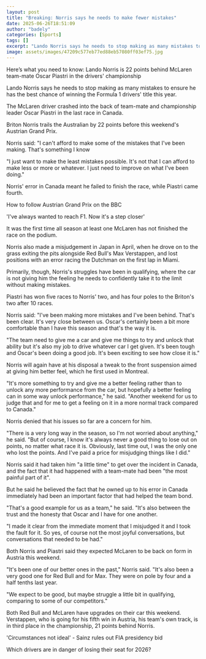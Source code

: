 ```yaml
---
layout: post
title: "Breaking: Norris says he needs to make fewer mistakes"
date: 2025-06-26T18:51:09
author: "badely"
categories: [Sports]
tags: []
excerpt: "Lando Norris says he needs to stop making as many mistakes to ensure he has the best chance of winning the F1 drivers' title."
image: assets/images/47209c577eb77ed88eb57080ff03ef75.jpg
---
```


Here’s what you need to know: Lando Norris is 22 points behind McLaren team-mate Oscar Piastri in the drivers' championship

Lando Norris says he needs to stop making as many mistakes to ensure he has the best chance of winning the Formula 1 drivers' title this year.

The McLaren driver crashed into the back of team-mate and championship leader Oscar Piastri in the last race in Canada.

Briton Norris trails the Australian by 22 points before this weekend's Austrian Grand Prix.

Norris said: "I can't afford to make some of the mistakes that I've been making. That's something I know

"I just want to make the least mistakes possible. It's not that I can afford to make less or more or whatever. I just need to improve on what I've been doing."

Norris' error in Canada meant he failed to finish the race, while Piastri came fourth.

How to follow Austrian Grand Prix on the BBC

'I've always wanted to reach F1. Now it's a step closer'

It was the first time all season at least one McLaren has not finished the race on the podium.

Norris also made a misjudgement in Japan in April, when he drove on to the grass exiting the pits alongside Red Bull's Max Verstappen, and lost positions with an error racing the Dutchman on the first lap in Miami.

Primarily, though, Norris's struggles have been in qualifying, where the car is not giving him the feeling he needs to confidently take it to the limit without making mistakes.

Piastri has won five races to Norris' two, and has four poles to the Briton's two after 10 races.

Norris said: "I've been making more mistakes and I've been behind. That's been clear. It's very close between us. Oscar's certainly been a bit more comfortable than I have this season and that's the way it is.

"The team need to give me a car and give me things to try and unlock that ability but it's also my job to drive whatever car I get given. It's been tough and Oscar's been doing a good job. It's been exciting to see how close it is."

Norris will again have at his disposal a tweak to the front suspension aimed at giving him better feel, which he first used in Montreal.

"It's more something to try and give me a better feeling rather than to unlock any more performance from the car, but hopefully a better feeling can in some way unlock performance," he said. "Another weekend for us to judge that and for me to get a feeling on it in a more normal track compared to Canada."

Norris denied that his issues so far are a concern for him.

"There is a very long way in the season, so I'm not worried about anything," he said. "But of course, I know it's always never a good thing to lose out on points, no matter what race it is. Obviously, last time out, I was the only one who lost the points. And I've paid a price for misjudging things like I did."

Norris said it had taken him "a little time" to get over the incident in Canada, and the fact that it had happened with a team-mate had been "the most painful part of it".

But he said he believed the fact that he owned up to his error in Canada immediately had been an important factor that had helped the team bond.

"That's a good example for us as a team," he said. "It's also between the trust and the honesty that Oscar and I have for one another.

"I made it clear from the immediate moment that I misjudged it and I took the fault for it. So yes, of course not the most joyful conversations, but conversations that needed to be had."

Both Norris and Piastri said they expected McLaren to be back on form in Austria this weekend.

"It's been one of our better ones in the past," Norris said. "It's also been a very good one for Red Bull and for Max. They were on pole by four and a half tenths last year.

"We expect to be good, but maybe struggle a little bit in qualifying, comparing to some of our competitors."

Both Red Bull and McLaren have upgrades on their car this weekend. Verstappen, who is going for his fifth win in Austria, his team's own track, is in third place in the championship, 21 points behind Norris.

'Circumstances not ideal' - Sainz rules out FIA presidency bid

Which drivers are in danger of losing their seat for 2026?

